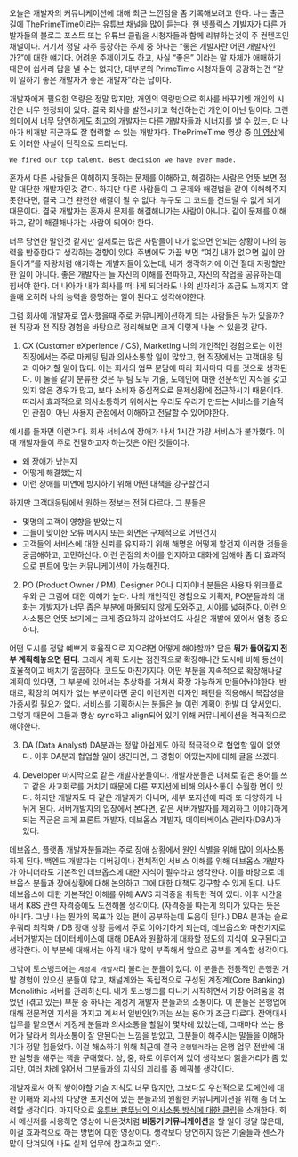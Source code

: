 오늘은 개발자의 커뮤니케이션에 대해 최근 느낀점을 좀 기록해보려고 한다. 나는 출근길에 ThePrimeTime이라는 유튜브 채널을 많이 듣는다. 현 넷플릭스 개발자가 다른 개발자들의 블로그 포스트 또는 유튜브 클립을 시청자들과 함께 리뷰하는것이 주 컨텐츠인 채널이다. 거기서 정말 자주 등장하는 주제 중 하나는 “좋은 개발자란 어떤 개발자인가?”에 대한 얘기다. 어려운 주제이기도 하고, 사실 “좋은” 이라는 말 자체가 애매하기 때문에 쉽사리 답을 낼 수는 없지만, 대부분의 PrimeTime 시청자들이 공감하는건 “같이 일하기 좋은 개발자가 좋은 개발자”라는 답이다. 

개발자에게 필요한 역량은 정말 많지만, 개인의 역량만으로 회사를 바꾸기엔 개인의 시간은 너무 한정되어 있다. 결국 회사를 발전시키고 혁신하는건 개인이 아닌 팀이다. 그런 의미에서 너무 당연하게도 최고의 개발자는 다른 개발자들과 시너지를 낼 수 있는, 더 나아가 비개발 직군과도 잘 협력할 수 있는 개발자다. ThePrimeTime 영상 중 [이 영상](https://www.youtube.com/watch?v=X0BqpiXIbW8)에도 이러한 사실이 단적으로 드러난다. 

`We fired our top talent. Best decision we have ever made.`

혼자서 다른 사람들은 이해하지 못하는 문제를 이해하고, 해결하는 사람은 언뜻 보면 정말 대단한 개발자인것 같다. 하지만 다른 사람들이 그 문제와 해결법을 같이 이해해주지 못한다면, 결국 그건 완전한 해결이 될 수 없다. 누구도 그 코드를 건드릴 수 없게 되기 때문이다. 결국 개발자는 혼자서 문제를 해결해나가는 사람이 아니다. 같이 문제를 이해하고, 같이 해결해나가는 사람이 되어야 한다.

너무 당연한 말인것 같지만 실제로는 많은 사람들이 내가 없으면 안되는 상황이 나의 능력을 반증한다고 생각하는 경향이 있다. 주변에도 가끔 보면 “여긴 내가 없으면 일이 안돌아가”를 자랑처럼 얘기하는 개발자들이 있는데, 내가 생각하기에 이건 절대 자랑할만한 일이 아니다. 좋은 개발자는 늘 자신의 이해를 전파하고, 자신의 작업을 공유하는데 힘써야 한다. 더 나아가 내가 회사를 떠나게 되더라도 나의 빈자리가 조금도 느껴지지 않을때 오히려 나의 능력을 증명하는 일이 된다고 생각해야한다. 

그럼 회사에 개발자로 입사했을때 주로 커뮤니케이션하게 되는 사람들은 누가 있을까? 현 직장과 전 직장 경험을 바탕으로 정리해보면 크게 이렇게 나눌 수 있을것 같다.

1. CX (Customer eXperience / CS), Marketing
나의 개인적인 경험으로는 이전 직장에서는 주로 마케팅 팀과 의사소통할 일이 많았고, 현 직장에서는 고객대응 팀과 이야기할 일이 많다. 이는 회사의 업무 분담에 따라 회사마다 다를 것으로 생각된다. 이 둘을 같이 분류한 것은 두 팀 모두 기술, 도메인에 대한 전문적인 지식을 갖고 있지 않은 경우가 많고, 보다 소비자 중심적으로 문제상황에 접근하시기 때문이다. 따라서 효과적으로 의사소통하기 위해서는 우리도 우리가 만드는 서비스를 기술적인 관점이 아닌 사용자 관점에서 이해하고 전달할 수 있어야한다.

예시를 들자면 이런거다. 회사 서비스에 장애가 나서 1시간 가량 서비스가 불가했다. 이때 개발자들이 주로 전달하고자 하는것은 이런 것들이다.
* 왜 장애가 났는지
* 어떻게 해결했는지
* 이런 장애를 미연에 방지하기 위해 어떤 대책을 강구할건지

하지만 고객대응팀에서 원하는 정보는 전혀 다르다. 그 분들은
* 몇명의 고객이 영향을 받았는지
* 그들이 맞이한 오류 메시지 또는 화면은 구체적으로 어떤건지
* 고객들의 서비스에 대한 신뢰를 유지하기 위해 해명은 어떻게 할건지
이러한 것들을 궁금해하고, 고민하신다. 이런 관점의 차이를 인지하고 대화에 임해야 좀 더 효과적으로 핀트에 맞는 커뮤니케이션이 가능해진다.

2. PO (Product Owner / PM), Designer
PO나 디자이너 분들은 사용자 워크플로우와 큰 그림에 대한 이해가 높다. 나의 개인적인 경험으로 기획자, PO분들과의 대화는 개발자가 너무 좁은 부분에 매몰되지 않게 도와주고, 시야를 넓혀준다. 이런 의사소통은 언뜻 보기에는 크게 중요하지 않아보여도 사실은 개발에 있어서 엄청 중요하다.

어떤 도시를 정말 예쁘게 효율적으로 지으려면 어떻게 해야할까? 답은 **뭐가 들어갈지 전부 계획해놓으면 된다**. 그래서 계획 도시는 점진적으로 확장해나간 도시에 비해 동선이 효율적이고 배치가 깔끔하다. 코드도 마찬가지다. 어떤 부분을 지속적으로 확장해나갈 계획이 있다면, 그 부분에 있어서는 추상화를 거쳐서 확장 가능하게 만들어놔야한다. 반대로, 확장의 여지가 없는 부분이라면 굳이 이런저런 디자인 패턴을 적용해서 복잡성을 가중시킬 필요가 없다. 서비스를 기획하시는 분들은 늘 이런 계획이 한발 더 앞서있다. 그렇기 때문에 그들과 항상 sync하고 align되어 있기 위해 커뮤니케이션을 적극적으로 해야한다.

3. DA (Data Analyst)
DA분과는 정말 아쉽게도 아직 적극적으로 협업할 일이 없었다. 이후 DA분과 협업할 일이 생긴다면, 그 경험이 어땠는지에 대해 글을 쓰겠다.

4. Developer
마지막으로 같은 개발자분들이다. 개발자분들은 대체로 같은 용어를 쓰고 같은 사고회로를 거치기 때문에 다른 포지션에 비해 의사소통이 수월한 면이 있다. 하지만 개발자도 다 같은 개발자가 아니며, 세부 포지션에 따라 또 다양하게 나뉘게 된다. 서버개발자의 입장에서 본다면, 같은 서버개발자를 제외하고 이야기하게 되는 직군은 크게 프론트 개발자, 데브옵스 개발자, 데이터베이스 관리자(DBA)가 있다.

데브옵스, 플랫폼 개발자분들과는 주로 장애 상황에서 원인 식별을 위해 많이 의사소통하게 된다. 백엔드 개발자는 디버깅이나 전체적인 서비스 이해를 위해 데브옵스 개발자가 아니더라도 기본적인 데브옵스에 대한 지식이 필수라고 생각한다. 이를 바탕으로 데브옵스 분들과 장애상황에 대해 논의하고 그에 대한 대책도 강구할 수 있게 된다. 나도 데브옵스에 대한 기본적인 이해를 위해 AWS 자격증을 취득한 적이 있다. 이후 시간을 내서 K8S 관련 자격증에도 도전해볼 생각이다. (자격증을 따는게 의미가 있다는 뜻은 아니다. 그냥 나는 뭔가의 목표가 있는 편이 공부하는데 도움이 된다.) DBA 분과는 슬로우쿼리 최적화 / DB 장애 상황 등에서 주로 이야기하게 되는데, 데브옵스와 마찬가지로 서버개발자는 데이터베이스에 대해 DBA와 원활하게 대화할 정도의 지식이 요구된다고 생각한다. 이 부분에 대해서는 아직 내가 많이 부족해서 앞으로 공부를 계속할 생각이다.

그밖에 토스뱅크에는 `계정계 개발자`라 불리는 분들이 있다. 이 분들은 전통적인 은행권 개발 경험이 있으신 분들이 많고, 채널계와는 독립적으로 구성된 계정계(Core Banking) Monolithic 서버를 관리하신다. 내가 토스뱅크를 다니기 시작하면서 가장 어려움을 겪었던 (겪고 있는) 부분 중 하나는 계정계 개발자 분들과의 소통이다. 이 분들은 은행업에 대해 전문적인 지식을 가지고 계셔서 일반인(?)과는 쓰는 용어가 조금 다르다. 잔액대사 업무를 맡으면서 계정계 분들과 의사소통을 할일이 몇차례 있었는데, 그때마다 쓰는 용어가 달라서 의사소통이 잘 안된다는 느낌을 받았고, 그분들이 해주시는 말들을 이해하기가 정말 힘들었다. 이걸 해소하기 위해 최근에 결국 `은행텔러`라는 은행 업무 전반에 대한 설명을 해주는 책을 구매했다. 상, 중, 하로 이루어져 있어 생각보다 읽을거리가 좀 있지만, 여러 차례 읽어서 그분들과의 지식의 괴리를 좀 메꿔볼 생각이다.

개발자로서 아직 쌓아야할 기술 지식도 너무 많지만, 그보다도 우선적으로 도메인에 대한 이해와 회사의 다양한 포지션에 있는 분들과의 원활한 커뮤니케이션을 위해 좀 더 노력할 생각이다. 마지막으로 [유튜버 판뚜님의 의사소통 방식에 대한 클립](https://www.youtube.com/watch?v=-8yNexlKspI)을 소개한다. 회사 메신저를 사용하면 영상에 나온것처럼 **비동기 커뮤니케이션**을 할 일이 정말 많은데, 이걸 효과적으로 하는 방법에 대한 영상이다. 생각보다 당연하지 않은 기술들과 센스가 많이 담겨있어 나도 실제 업무에 참고하고 있다.
